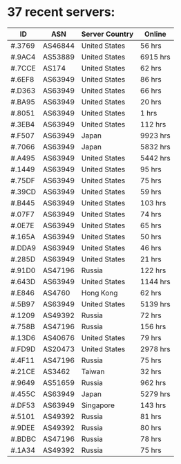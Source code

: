 # 37 recent servers:

| ID | ASN | Server Country | Online |
| ------ | ------ | ------ | ------ |
| #.3769 | AS46844 | United States | 56 hrs |
| #.9AC4 | AS53889 | United States | 6915 hrs |
| #.7CCE | AS174 | United States | 62 hrs |
| #.6EF8 | AS63949 | United States | 86 hrs |
| #.D363 | AS63949 | United States | 66 hrs |
| #.BA95 | AS63949 | United States | 20 hrs |
| #.8051 | AS63949 | United States | 1 hrs |
| #.3EB4 | AS63949 | United States | 112 hrs |
| #.F507 | AS63949 | Japan | 9923 hrs |
| #.7066 | AS63949 | Japan | 5832 hrs |
| #.A495 | AS63949 | United States | 5442 hrs |
| #.1449 | AS63949 | United States | 95 hrs |
| #.75DF | AS63949 | United States | 75 hrs |
| #.39CD | AS63949 | United States | 59 hrs |
| #.B445 | AS63949 | United States | 103 hrs |
| #.07F7 | AS63949 | United States | 74 hrs |
| #.0E7E | AS63949 | United States | 65 hrs |
| #.165A | AS63949 | United States | 50 hrs |
| #.DDA9 | AS63949 | United States | 46 hrs |
| #.285D | AS63949 | United States | 21 hrs |
| #.91D0 | AS47196 | Russia | 122 hrs |
| #.643D | AS63949 | United States | 1144 hrs |
| #.E846 | AS4760 | Hong Kong | 62 hrs |
| #.5B97 | AS63949 | United States | 5139 hrs |
| #.1209 | AS49392 | Russia | 72 hrs |
| #.758B | AS47196 | Russia | 156 hrs |
| #.13D6 | AS40676 | United States | 79 hrs |
| #.FD9D | AS20473 | United States | 2978 hrs |
| #.4F11 | AS47196 | Russia | 75 hrs |
| #.21CE | AS3462 | Taiwan | 32 hrs |
| #.9649 | AS51659 | Russia | 962 hrs |
| #.455C | AS63949 | Japan | 5279 hrs |
| #.DF53 | AS63949 | Singapore | 143 hrs |
| #.5101 | AS49392 | Russia | 81 hrs |
| #.9DEE | AS49392 | Russia | 80 hrs |
| #.BDBC | AS47196 | Russia | 78 hrs |
| #.1A34 | AS49392 | Russia | 75 hrs |


